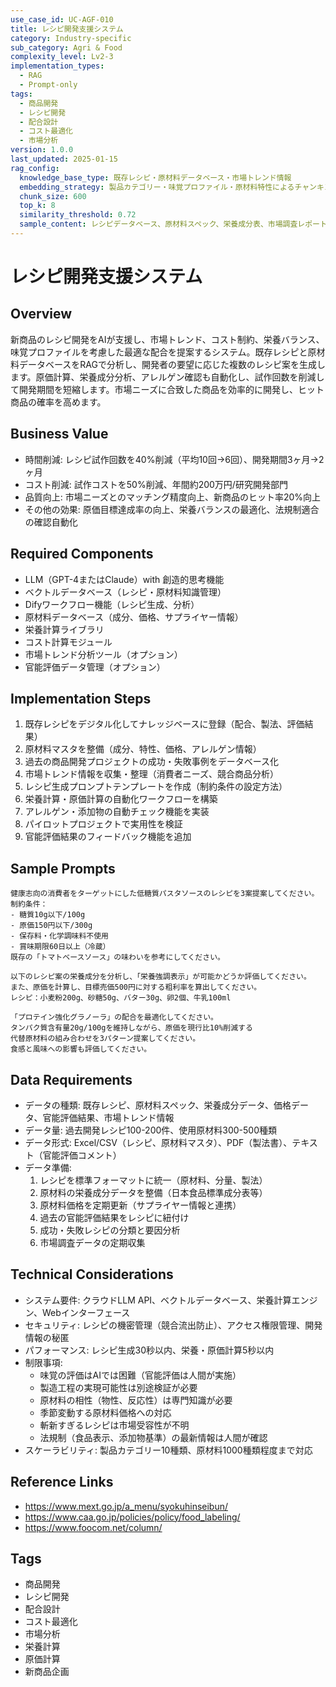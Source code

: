 ```yaml
---
use_case_id: UC-AGF-010
title: レシピ開発支援システム
category: Industry-specific
sub_category: Agri & Food
complexity_level: Lv2-3
implementation_types:
  - RAG
  - Prompt-only
tags:
  - 商品開発
  - レシピ開発
  - 配合設計
  - コスト最適化
  - 市場分析
version: 1.0.0
last_updated: 2025-01-15
rag_config:
  knowledge_base_type: 既存レシピ・原材料データベース・市場トレンド情報
  embedding_strategy: 製品カテゴリー・味覚プロファイル・原材料特性によるチャンキング
  chunk_size: 600
  top_k: 8
  similarity_threshold: 0.72
  sample_content: レシピデータベース、原材料スペック、栄養成分表、市場調査レポート
---
```


# レシピ開発支援システム

## Overview

新商品のレシピ開発をAIが支援し、市場トレンド、コスト制約、栄養バランス、味覚プロファイルを考慮した最適な配合を提案するシステム。既存レシピと原材料データベースをRAGで分析し、開発者の要望に応じた複数のレシピ案を生成します。原価計算、栄養成分分析、アレルゲン確認も自動化し、試作回数を削減して開発期間を短縮します。市場ニーズに合致した商品を効率的に開発し、ヒット商品の確率を高めます。

## Business Value

- 時間削減: レシピ試作回数を40%削減（平均10回→6回）、開発期間3ヶ月→2ヶ月
- コスト削減: 試作コストを50%削減、年間約200万円/研究開発部門
- 品質向上: 市場ニーズとのマッチング精度向上、新商品のヒット率20%向上
- その他の効果: 原価目標達成率の向上、栄養バランスの最適化、法規制適合の確認自動化

## Required Components

- LLM（GPT-4またはClaude）with 創造的思考機能
- ベクトルデータベース（レシピ・原材料知識管理）
- Difyワークフロー機能（レシピ生成、分析）
- 原材料データベース（成分、価格、サプライヤー情報）
- 栄養計算ライブラリ
- コスト計算モジュール
- 市場トレンド分析ツール（オプション）
- 官能評価データ管理（オプション）

## Implementation Steps

1. 既存レシピをデジタル化してナレッジベースに登録（配合、製法、評価結果）
2. 原材料マスタを整備（成分、特性、価格、アレルゲン情報）
3. 過去の商品開発プロジェクトの成功・失敗事例をデータベース化
4. 市場トレンド情報を収集・整理（消費者ニーズ、競合商品分析）
5. レシピ生成プロンプトテンプレートを作成（制約条件の設定方法）
6. 栄養計算・原価計算の自動化ワークフローを構築
7. アレルゲン・添加物の自動チェック機能を実装
8. パイロットプロジェクトで実用性を検証
9. 官能評価結果のフィードバック機能を追加

## Sample Prompts

```
健康志向の消費者をターゲットにした低糖質パスタソースのレシピを3案提案してください。
制約条件：
- 糖質10g以下/100g
- 原価150円以下/300g
- 保存料・化学調味料不使用
- 賞味期限60日以上（冷蔵）
既存の「トマトベースソース」の味わいを参考にしてください。
```

```
以下のレシピ案の栄養成分を分析し、「栄養強調表示」が可能かどうか評価してください。
また、原価を計算し、目標売価500円に対する粗利率を算出してください。
レシピ：小麦粉200g、砂糖50g、バター30g、卵2個、牛乳100ml
```

```
「プロテイン強化グラノーラ」の配合を最適化してください。
タンパク質含有量20g/100gを維持しながら、原価を現行比10%削減する
代替原材料の組み合わせを3パターン提案してください。
食感と風味への影響も評価してください。
```

## Data Requirements

- データの種類: 既存レシピ、原材料スペック、栄養成分データ、価格データ、官能評価結果、市場トレンド情報
- データ量: 過去開発レシピ100-200件、使用原材料300-500種類
- データ形式: Excel/CSV（レシピ、原材料マスタ）、PDF（製法書）、テキスト（官能評価コメント）
- データ準備:
  1. レシピを標準フォーマットに統一（原材料、分量、製法）
  2. 原材料の栄養成分データを整備（日本食品標準成分表等）
  3. 原材料価格を定期更新（サプライヤー情報と連携）
  4. 過去の官能評価結果をレシピに紐付け
  5. 成功・失敗レシピの分類と要因分析
  6. 市場調査データの定期収集

## Technical Considerations

- システム要件: クラウドLLM API、ベクトルデータベース、栄養計算エンジン、Webインターフェース
- セキュリティ: レシピの機密管理（競合流出防止）、アクセス権限管理、開発情報の秘匿
- パフォーマンス: レシピ生成30秒以内、栄養・原価計算5秒以内
- 制限事項:
  - 味覚の評価はAIでは困難（官能評価は人間が実施）
  - 製造工程の実現可能性は別途検証が必要
  - 原材料の相性（物性、反応性）は専門知識が必要
  - 季節変動する原材料価格への対応
  - 斬新すぎるレシピは市場受容性が不明
  - 法規制（食品表示、添加物基準）の最新情報は人間が確認
- スケーラビリティ: 製品カテゴリー10種類、原材料1000種類程度まで対応

## Reference Links

- https://www.mext.go.jp/a_menu/syokuhinseibun/
- https://www.caa.go.jp/policies/policy/food_labeling/
- https://www.foocom.net/column/

## Tags

- 商品開発
- レシピ開発
- 配合設計
- コスト最適化
- 市場分析
- 栄養計算
- 原価計算
- 新商品企画
